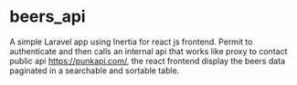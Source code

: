 # beers_api
A simple Laravel app using Inertia for react js frontend. Permit to authenticate and then calls an internal api that works like proxy  to contact public api  https://punkapi.com/, the react frontend display the beers data paginated in a searchable and sortable table.
